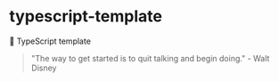 # typescript-template

🌱 TypeScript template


<!-- INSPIRATIONAL_QUOTE_START -->
> "The way to get started is to quit talking and begin doing." - Walt Disney
<!-- INSPIRATIONAL_QUOTE_END -->
